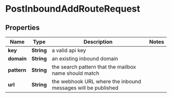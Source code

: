 

# PostInboundAddRouteRequest


## Properties

| Name | Type | Description | Notes |
|------------ | ------------- | ------------- | -------------|
|**key** | **String** | a valid api key |  |
|**domain** | **String** | an existing inbound domain |  |
|**pattern** | **String** | the search pattern that the mailbox name should match |  |
|**url** | **String** | the webhook URL where the inbound messages will be published |  |



